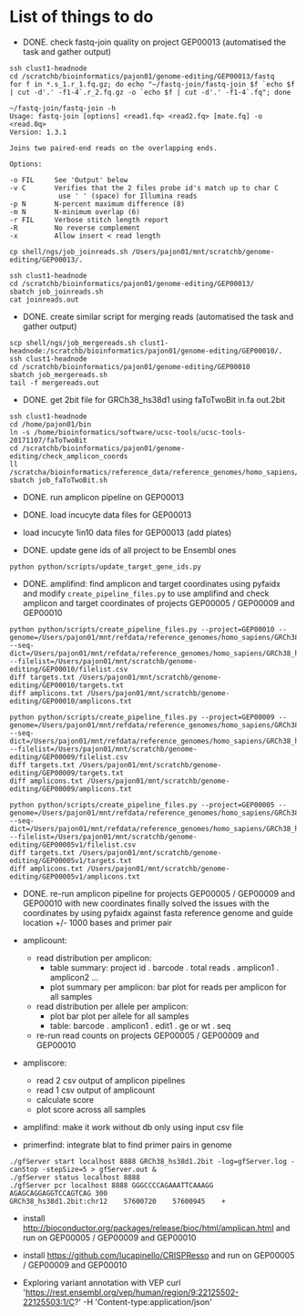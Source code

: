 # List of things to do

- DONE. check fastq-join quality on project GEP00013 (automatised the task and gather output)

```
ssh clust1-headnode
cd /scratchb/bioinformatics/pajon01/genome-editing/GEP00013/fastq
for f in *.s_1.r_1.fq.gz; do echo "~/fastq-join/fastq-join $f `echo $f | cut -d'.' -f1-4`.r_2.fq.gz -o `echo $f | cut -d'.' -f1-4`.fq"; done

~/fastq-join/fastq-join -h
Usage: fastq-join [options] <read1.fq> <read2.fq> [mate.fq] -o <read.0q>
Version: 1.3.1

Joins two paired-end reads on the overlapping ends.

Options:

-o FIL     See 'Output' below
-v C       Verifies that the 2 files probe id's match up to char C
            use ' ' (space) for Illumina reads
-p N       N-percent maximum difference (8)
-m N       N-minimum overlap (6)
-r FIL     Verbose stitch length report
-R         No reverse complement
-x         Allow insert < read length
```

```
cp shell/ngs/job_joinreads.sh /Users/pajon01/mnt/scratchb/genome-editing/GEP00013/.
```

```
ssh clust1-headnode
cd /scratchb/bioinformatics/pajon01/genome-editing/GEP00013/
sbatch job_joinreads.sh
cat joinreads.out
```
- DONE. create similar script for merging reads (automatised the task and gather output)

```
scp shell/ngs/job_mergereads.sh clust1-headnode:/scratchb/bioinformatics/pajon01/genome-editing/GEP00010/.
ssh clust1-headnode
cd /scratchb/bioinformatics/pajon01/genome-editing/GEP00010
sbatch job_mergereads.sh
tail -f mergereads.out
```

- DONE. get 2bit file for GRCh38_hs38d1 using faToTwoBit in.fa out.2bit

```
ssh clust1-headnode
cd /home/pajon01/bin
ln -s /home/bioinformatics/software/ucsc-tools/ucsc-tools-20171107/faToTwoBit
cd /scratchb/bioinformatics/pajon01/genome-editing/check_amplicon_coords
ll /scratcha/bioinformatics/reference_data/reference_genomes/homo_sapiens/GRCh38_hs38d1/fasta/hsa.GRCh38_hs38d1.fa
sbatch job_faToTwoBit.sh
```

- DONE. run amplicon pipeline on GEP00013
- DONE. load incucyte data files for GEP00013
- load incucyte 1in10 data files for GEP00013 (add plates)

- DONE. update gene ids of all project to be Ensembl ones
```
python python/scripts/update_target_gene_ids.py
```

- DONE. amplifind: find amplicon and target coordinates using pyfaidx
and modify `create_pipeline_files.py` to use amplifind
and check amplicon and target coordinates of projects GEP00005 / GEP00009 and GEP00010

```
python python/scripts/create_pipeline_files.py --project=GEP00010 --genome=/Users/pajon01/mnt/refdata/reference_genomes/homo_sapiens/GRCh38_hs38d1/fasta/hsa.GRCh38_hs38d1.fa --seq-dict=/Users/pajon01/mnt/refdata/reference_genomes/homo_sapiens/GRCh38_hs38d1/fasta/hsa.GRCh38_hs38d1.dict --filelist=/Users/pajon01/mnt/scratchb/genome-editing/GEP00010/filelist.csv
diff targets.txt /Users/pajon01/mnt/scratchb/genome-editing/GEP00010/targets.txt
diff amplicons.txt /Users/pajon01/mnt/scratchb/genome-editing/GEP00010/amplicons.txt

python python/scripts/create_pipeline_files.py --project=GEP00009 --genome=/Users/pajon01/mnt/refdata/reference_genomes/homo_sapiens/GRCh38_hs38d1/fasta/hsa.GRCh38_hs38d1.fa --seq-dict=/Users/pajon01/mnt/refdata/reference_genomes/homo_sapiens/GRCh38_hs38d1/fasta/hsa.GRCh38_hs38d1.dict --filelist=/Users/pajon01/mnt/scratchb/genome-editing/GEP00009/filelist.csv
diff targets.txt /Users/pajon01/mnt/scratchb/genome-editing/GEP00009/targets.txt
diff amplicons.txt /Users/pajon01/mnt/scratchb/genome-editing/GEP00009/amplicons.txt

python python/scripts/create_pipeline_files.py --project=GEP00005 --genome=/Users/pajon01/mnt/refdata/reference_genomes/homo_sapiens/GRCh38_hs38d1/fasta/hsa.GRCh38_hs38d1.fa --seq-dict=/Users/pajon01/mnt/refdata/reference_genomes/homo_sapiens/GRCh38_hs38d1/fasta/hsa.GRCh38_hs38d1.dict --filelist=/Users/pajon01/mnt/scratchb/genome-editing/GEP00005v1/filelist.csv
diff targets.txt /Users/pajon01/mnt/scratchb/genome-editing/GEP00005v1/targets.txt
diff amplicons.txt /Users/pajon01/mnt/scratchb/genome-editing/GEP00005v1/amplicons.txt

```
- DONE. re-run amplicon pipeline for projects GEP00005 / GEP00009 and GEP00010 with new coordinates
finally solved the issues with the coordinates by using pyfaidx against fasta reference genome and guide location +/- 1000 bases and primer pair

- amplicount:
  - read distribution per amplicon:
    - table summary: project id . barcode . total reads . amplicon1 . amplicon2 ...
    - plot summary per amplicon: bar plot for reads per amplicon for all samples
  - read distribution per allele per amplicon:
    - plot bar plot per allele for all samples
    - table: barcode . amplicon1 . edit1 . ge or wt . seq
  - re-run read counts on projects GEP00005 / GEP00009 and GEP00010

- ampliscore:
  - read 2 csv output of amplicon pipelines
  - read 1 csv output of amplicount
  - calculate score
  - plot score across all samples

- amplifind: make it work without db only using input csv file
- primerfind: integrate blat to find primer pairs in genome
```
./gfServer start localhost 8888 GRCh38_hs38d1.2bit -log=gfServer.log -canStop -stepSize=5 > gfServer.out &
./gfServer status localhost 8888
./gfServer pcr localhost 8888 GGGCCCCAGAAATTCAAAGG AGAGCAGGAGGTCCAGTCAG 300
GRCh38_hs38d1.2bit:chr12	57600720	57600945	+
```

- install http://bioconductor.org/packages/release/bioc/html/amplican.html and run on GEP00005 / GEP00009 and GEP00010
- install https://github.com/lucapinello/CRISPResso and run on GEP00005 / GEP00009 and GEP00010

- Exploring variant annotation with VEP
curl 'https://rest.ensembl.org/vep/human/region/9:22125502-22125503:1/C?' -H 'Content-type:application/json'

